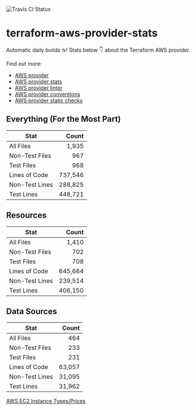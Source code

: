 ![Travis CI Status](https://travis-ci.org/YakDriver/terraform-aws-provider-stats.svg?branch=main)
# terraform-aws-provider-stats

Automatic daily builds :coffee:! Stats below :point_down: about the Terraform AWS provider.

Find out more:
* [AWS provider](https://github.com/terraform-providers/terraform-provider-aws)
* [AWS provider stats](https://github.com/YakDriver/terraform-aws-provider-stats)
* [AWS provider linter](https://github.com/terraform-providers/terraform-provider-aws/tree/master/awsproviderlint)
* [AWS provider conventions](https://github.com/YakDriver/terraform-aws-conventions)
* [AWS provider static checks](https://github.com/YakDriver/terraform-aws-provider-static-checks)



## Everything (For the Most Part)

|  Stat  |  Count  |
| ------------- | -------------: |
|  All Files  |  1,935  |
|  Non-Test Files  |  967  |
|  Test Files  |  968  |
|  Lines of Code  |  737,546  |
|  Non-Test Lines  |  288,825  |
|  Test Lines  |  448,721  |



## Resources

|  Stat  |  Count  |
| ------------- | -------------: |
|  All Files  |  1,410  |
|  Non-Test Files  |  702  |
|  Test Files  |  708  |
|  Lines of Code  |  645,664  |
|  Non-Test Lines  |  239,514  |
|  Test Lines  |  406,150  |



## Data Sources

|  Stat  |  Count  |
| ------------- | -------------: |
|  All Files  |  464  |
|  Non-Test Files  |  233  |
|  Test Files  |  231  |
|  Lines of Code  |  63,057  |
|  Non-Test Lines  |  31,095  |
|  Test Lines  |  31,962  |




[AWS EC2 Instance Types/Prices](https://github.com/YakDriver/aws-ec2-instance-types)
